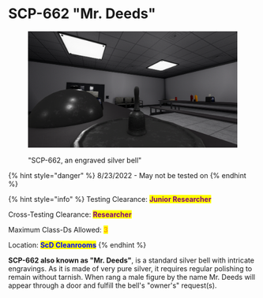# SCP-662 "Mr. Deeds"

<figure><img src="../../../.gitbook/assets/image.png" alt=""><figcaption><p>"SCP-662, an engraved silver bell"</p></figcaption></figure>

{% hint style="danger" %}
8/23/2022 - May not be tested on
{% endhint %}

{% hint style="info" %}
Testing Clearance: <mark style="color:purple;">**Junior Researcher**</mark>

Cross-Testing Clearance: <mark style="color:purple;">**Researcher**</mark>

Maximum Class-Ds Allowed: <mark style="color:orange;">**3**</mark>

Location: <mark style="color:blue;">**ScD Cleanrooms**</mark>
{% endhint %}

**SCP-662 also known as "Mr. Deeds"**, is a standard silver bell with intricate engravings. As it is made of very pure silver, it requires regular polishing to remain without tarnish. When rang a male figure by the name Mr. Deeds will appear through a door and fulfill the bell's "owner's" request(s).
